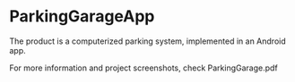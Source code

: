 # ParkingGarageApp
The product is a computerized parking system, implemented in an Android app.


For more information and project screenshots, check ParkingGarage.pdf
